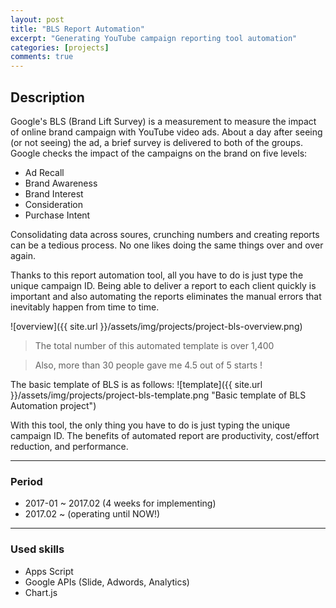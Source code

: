 ```yaml
---
layout: post
title: "BLS Report Automation"
excerpt: "Generating YouTube campaign reporting tool automation"
categories: [projects]
comments: true
---
```


## Description

Google's BLS (Brand Lift Survey) is a measurement to measure the impact of online brand campaign with YouTube video ads.
About a day after seeing (or not seeing) the ad, a brief survey is delivered to both of the groups.
Google checks the impact of the campaigns on the brand on five levels:
* Ad Recall
* Brand Awareness
* Brand Interest
* Consideration
* Purchase Intent

Consolidating data across soures, crunching numbers and creating reports can be a tedious process.
No one likes doing the same things over and over again.

Thanks to this report automation tool, all you have to do is just type the unique campaign ID.
Being able to deliver a report to each client quickly is important and also automating the reports eliminates the manual errors that inevitably happen from time to time.

![overview]({{ site.url }}/assets/img/projects/project-bls-overview.png)
> The total number of this automated template is over 1,400

> Also, more than 30 people gave me 4.5 out of 5 starts !



The basic template of BLS is as follows:
![template]({{ site.url }}/assets/img/projects/project-bls-template.png "Basic template of BLS Automation project")

With this tool, the only thing you have to do is just typing the unique campaign ID.
The benefits of automated report are productivity, cost/effort reduction, and performance.

---

### Period

* 2017-01 ~ 2017.02 (4 weeks for implementing)
* 2017.02 ~ (operating until NOW!)

---

### Used skills
- Apps Script
- Google APIs (Slide, Adwords, Analytics)
- Chart.js
<!-- ![appsscript]({{ site.url }}/assets/img/skills/appsscript.png)
![googleslide]({{ site.url }}/assets/img/skills/google-slide.png)
![chartjs]({{ site.url }}/assets/img/skills/chartjs.png) -->
